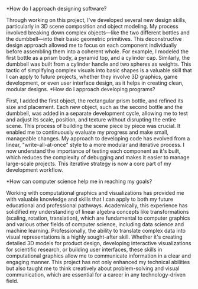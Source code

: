 *How do I approach designing software?

Through working on this project, I've developed several new design skills, particularly in 3D scene composition and object modeling. My process involved breaking down complex objects—like the two different bottles and the dumbbell—into their basic geometric primitives. This deconstructive design approach allowed me to focus on each component individually before assembling them into a coherent whole. For example, I modeled the first bottle as a prism body, a pyramid top, and a cylinder cap. Similarly, the dumbbell was built from a cylinder handle and two spheres as weights. This tactic of simplifying complex visuals into basic shapes is a valuable skill that I can apply to future projects, whether they involve 3D graphics, game development, or even user interface design, as it helps in creating clean, modular designs.
*How do I approach developing programs?

First, I added the first object, the rectangular prism bottle, and refined its size and placement. Each new object, such as the second bottle and the dumbbell, was added in a separate development cycle, allowing me to test and adjust its scale, position, and texture without disrupting the entire scene. This process of building the scene piece by piece was crucial. It enabled me to continuously evaluate my progress and make small, manageable changes. My approach to developing code has evolved from a linear, "write-all-at-once" style to a more modular and iterative process. I now understand the importance of testing each component as it's built, which reduces the complexity of debugging and makes it easier to manage large-scale projects. This iterative strategy is now a core part of my development workflow.

*How can computer science help me in reaching my goals?

Working with computational graphics and visualizations has provided me with valuable knowledge and skills that I can apply to both my future educational and professional pathways. Academically, this experience has solidified my understanding of linear algebra concepts like transformations (scaling, rotation, translation), which are fundamental to computer graphics and various other fields of computer science, including data science and machine learning. Professionally, the ability to translate complex data into visual representations is a highly sought-after skill. Whether it's creating detailed 3D models for product design, developing interactive visualizations for scientific research, or building user interfaces, these skills in computational graphics allow me to communicate information in a clear and engaging manner. This project has not only enhanced my technical abilities but also taught me to think creatively about problem-solving and visual communication, which are essential for a career in any technology-driven field.
